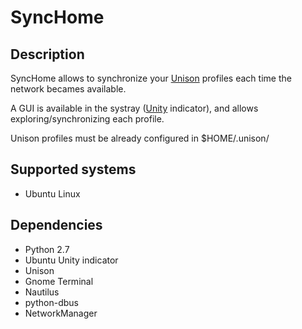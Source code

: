 # SyncHome

## Description
SyncHome allows to synchronize your [Unison](http://www.cis.upenn.edu/~bcpierce/unison/) profiles each time the network becames available.

A GUI is available in the systray ([Unity](https://unity.ubuntu.com/) indicator), and allows exploring/synchronizing each profile.

Unison profiles must be already configured in $HOME/.unison/

## Supported systems
* Ubuntu Linux

## Dependencies
* Python 2.7
* Ubuntu Unity indicator
* Unison
* Gnome Terminal
* Nautilus
* python-dbus
* NetworkManager

